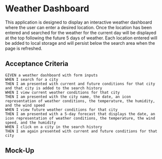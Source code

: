 # Weather Dashboard
This application is designed to display an interactive weather dashboard where the user can enter a desired location. Once the location has been entered and searched for the weather for the current day will be displayed at the top following the future 5 days of weather. Each location entered will be added to local storage and will persist below the search area when the page is refreshed. 


## Acceptance Criteria
```
GIVEN a weather dashboard with form inputs
WHEN I search for a city
THEN I am presented with current and future conditions for that city and that city is added to the search history
WHEN I view current weather conditions for that city
THEN I am presented with the city name, the date, an icon representation of weather conditions, the temperature, the humidity, and the wind speed
WHEN I view future weather conditions for that city
THEN I am presented with a 5-day forecast that displays the date, an icon representation of weather conditions, the temperature, the wind speed, and the humidity
WHEN I click on a city in the search history
THEN I am again presented with current and future conditions for that city
```

## Mock-Up
